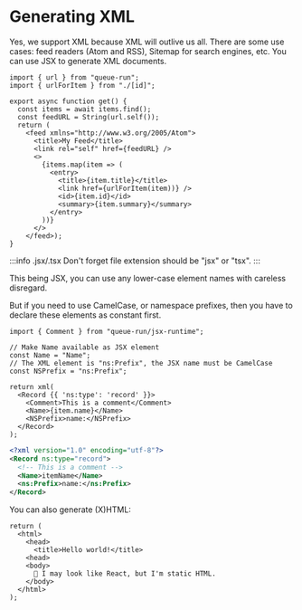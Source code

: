 # Generating XML

Yes, we support XML because XML will outlive us all. There are some use cases: feed readers (Atom and RSS), Sitemap for search engines, etc.  You can use JSX to generate XML documents.

```tsx title=api/items/feed.tsx
import { url } from "queue-run";
import { urlForItem } from "./[id]";

export async function get() {
  const items = await items.find();
  const feedURL = String(url.self());
  return (
    <feed xmlns="http://www.w3.org/2005/Atom">
      <title>My Feed</title>
      <link rel="self" href={feedURL} />
      <>
        {items.map(item => (
          <entry>
            <title>{item.title}</title>
            <link href={urlForItem(item))} />
            <id>{item.id}</id>
            <summary>{item.summary}</summary>
          </entry>
        ))}
      </>
    </feed>);
}
```

:::info .jsx/.tsx
Don't forget file extension should be "jsx" or "tsx".
:::

This being JSX, you can use any lower-case element names with careless disregard.

But if you need to use CamelCase, or namespace prefixes, then you have to
declare these elements as constant first.

```tsx
import { Comment } from "queue-run/jsx-runtime";

// Make Name available as JSX element
const Name = "Name";
// The XML element is "ns:Prefix", the JSX name must be CamelCase
const NSPrefix = "ns:Prefix";

return xml(
  <Record {{ 'ns:type': 'record' }}>
    <Comment>This is a comment</Comment>
    <Name>{item.name}</Name>
    <NSPrefix>name:</NSPrefix>
  </Record>
);
```

```xml
<?xml version="1.0" encoding="utf-8"?>
<Record ns:type="record">
  <!-- This is a comment -->
  <Name>itemName</Name>
  <ns:Prefix>name:</ns:Prefix>
</Record>
```

You can also generate (X)HTML:

```tsx
return (
  <html>
    <head>
      <title>Hello world!</title>
    <head>
    <body>
      👋 I may look like React, but I'm static HTML.
    </body>
  </html>
);
```